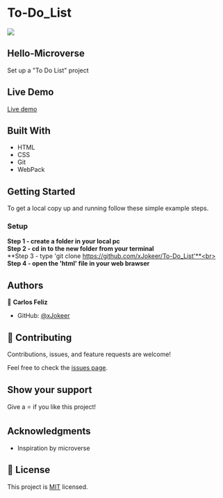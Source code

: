 # To-Do_List

![](https://img.shields.io/badge/Microverse-blueviolet)

## Hello-Microverse

Set up a "To Do List" project


## Live Demo

[Live demo](https://xjokeer.github.io/To-Do_List/)

## Built With

- HTML
- CSS
- Git
- WebPack

## Getting Started

To get a local copy up and running follow these simple example steps.


### Setup
**Step 1 - create a folder in your local pc** <br>
**Step 2 - cd in to the new folder from your terminal**<br>
**Step 3 - type 'git clone https://github.com/xJokeer/To-Do_List'**<br>
**Step 4 - open the 'html' file in your web brawser**

## Authors

👤 **Carlos Feliz**

- GitHub: [@xJokeer](https://github.com/xJokeer)

## 🤝 Contributing

Contributions, issues, and feature requests are welcome!

Feel free to check the [issues page](https://github.com/xJokeer/To-Do_List/issues).

## Show your support

Give a ⭐️ if you like this project!

## Acknowledgments
- Inspiration by microverse

## 📝 License

This project is [MIT](https://github.com/git/git-scm.com/blob/main/MIT-LICENSE.txt) licensed.